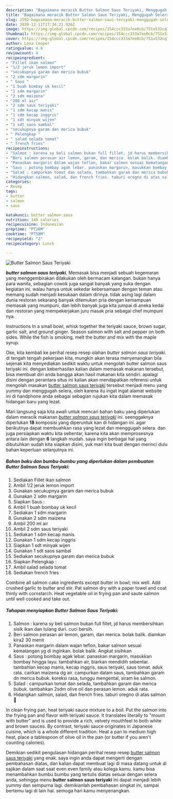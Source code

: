 ```yaml
---
description: "Bagaimana meracik Butter Salmon Saus Teriyaki, Menggugah Selera"
title: "Bagaimana meracik Butter Salmon Saus Teriyaki, Menggugah Selera"
slug: 2592-bagaimana-meracik-butter-salmon-saus-teriyaki-menggugah-selera
date: 2020-12-11T17:34:21.926Z
image: https://img-global.cpcdn.com/recipes/154ccc333a7ee0cb/751x532cq70/butter-salmon-saus-teriyaki-foto-resep-utama.jpg
thumbnail: https://img-global.cpcdn.com/recipes/154ccc333a7ee0cb/751x532cq70/butter-salmon-saus-teriyaki-foto-resep-utama.jpg
cover: https://img-global.cpcdn.com/recipes/154ccc333a7ee0cb/751x532cq70/butter-salmon-saus-teriyaki-foto-resep-utama.jpg
author: Lena Cooper
ratingvalue: 4.8
reviewcount: 4
recipeingredient:
- "Fillet ikan salmon"
- "1/2 jeruk lemon import"
- "secukupnya garam dan merica bubuk"
- "2 sdm margarin"
- " Saus "
- "1 buah bombay uk kecil"
- "1 sdm margarin"
- "2 sdm maizena"
- "200 ml air"
- "2 sdm saus teriyaki"
- "1 sdm kecap manis"
- "1 sdm kecap inggris"
- "1 sdt minyak wijen"
- "1 sdt saos sambal"
- "secukupnya garam dan merica bubuk"
- " Pelengkap "
- " salad selada tomat"
- " french fries"
recipeinstructions:
- "Salmon : karena sy beli salmon bukan full fillet, jd harus membersihkan sisik ikan dan tulang duri. cuci bersih."
- "Beri salmon perasan air lemon, garam, dan merica. bolak balik. diamkan kira2 30 menit"
- "Panaskan margarin dalam wajan teflon, bakar salmon sesuai kematangan yg di inginkan. bolak balik. Angkat sisihkan"
- "Saus : potong bombay agak lebar. panaskan margarin, masukkan bombay hingga layu. tambahkan air, biarkan mendidih sebentar. tambahlan kecap manis, kecap inggris, saus teriyaki, saus tomat. aduk rata. cairkan maizena dg air. campurkan dalam saus, tambahkan garam dn merica bubuk. koreksi rasa, tunggu mengental, siram ke salmon."
- "Salad : campurkan tomat dan selada, tambahkan garam dan merica bubuk. tambahkan 2sdm olive oil dan perasan lemon. aduk rata."
- "Hidangkan salmon, salad, dan french fries. taburi oregno di atas salmon 💋"
categories:
- Resep
tags:
- butter
- salmon
- saus

katakunci: butter salmon saus 
nutrition: 149 calories
recipecuisine: Indonesian
preptime: "PT26M"
cooktime: "PT58M"
recipeyield: "2"
recipecategory: Lunch

---
```



![Butter Salmon Saus Teriyaki](https://img-global.cpcdn.com/recipes/154ccc333a7ee0cb/751x532cq70/butter-salmon-saus-teriyaki-foto-resep-utama.jpg)

<b><i>butter salmon saus teriyaki</i></b>, Memasak bisa menjadi sebuah kegemaran yang menggembirakan dilakukan oleh bermacam kalangan. bukan hanya para wanita, sebagian cowok juga sangat banyak yang suka dengan kegiatan ini. walau hanya untuk sekedar kebersamaan dengan teman atau memang sudah menjadi kesukaan dalam dirinya. tidak asing lagi dalam dunia restoran sekarang banyak ditemukan pria dengan kemampuan memasak yang mumpuni, dan lebih banyak juga kita jumpai di aneka kedai dan restoran yang mempekerjakan juru masak pria sebagai chef mumpuni nya.

Instructions In a small bowl, whisk together the teriyaki sauce, brown sugar, garlic salt, and ground ginger. Season salmon with salt and pepper on both sides. While the fish is smoking, melt the butter and mix with the maple syrup.

Oke, kita kembali ke perihal resep resep olahan <i>butter salmon saus teriyaki</i>. di tengah tengah pekerjaan kita, mungkin akan terasa menyenangkan bila sejenak kita menyediakan sedikit waktu untuk mengolah butter salmon saus teriyaki ini. dengan keberhasilan kalian dalam memasak makanan tersebut, bisa membuat diri anda bangga akan hasil makanan kita sendiri. apalagi disini dengan perantara situs ini kalian akan mendapatkan referensi untuk mengolah masakan <u>butter salmon saus teriyaki</u> tersebut menjadi menu yang yummy dan menggugah selera, oleh karena itu ingat ingat alamat website ini di handphone anda sebagai sebagian rujukan kita dalam memasak hidangan baru yang lezat.


Mari langsung saja kita awali untuk mencari bahan baku yang diperlukan dalam meracik makanan <u><i>butter salmon saus teriyaki</i></u> ini. seenggaknya diperlukan <b>18</b> komposisi yang diperuntuk kan di hidangan ini. agar berikutnya dapat membuahkan rasa yang lezat dan menggugah selera. dan juga persiapkan waktu kita sebentar, karena kita akan memprosesnya antara lain dengan <b>6</b> langkah mudah. saya ingin berbagai hal yang dibutuhkan sudah kita siapkan disini, yuk mari kita buat dengan merinci dulu bahan keperluan selanjutnya ini.

<!--inarticleads1-->

##### Bahan baku dan bumbu-bumbu yang diperlukan dalam pembuatan Butter Salmon Saus Teriyaki:

1. Sediakan Fillet ikan salmon
1. Ambil 1/2 jeruk lemon import
1. Gunakan secukupnya garam dan merica bubuk
1. Gunakan 2 sdm margarin
1. Siapkan  Saus :
1. Ambil 1 buah bombay uk kecil
1. Sediakan 1 sdm margarin
1. Gunakan 2 sdm maizena
1. Ambil 200 ml air
1. Ambil 2 sdm saus teriyaki
1. Sediakan 1 sdm kecap manis
1. Gunakan 1 sdm kecap inggris
1. Siapkan 1 sdt minyak wijen
1. Gunakan 1 sdt saos sambal
1. Sediakan secukupnya garam dan merica bubuk
1. Siapkan  Pelengkap :
1. Ambil  salad selada tomat
1. Sediakan  french fries


Combine all salmon cake ingredients except butter in bowl; mix well. Add crushed garlic to butter and stir. Pat salmon dry with a paper towel and coat thinly with cornstarch. Heat vegetable oil in frying pan and saute salmon until well cooked and take out. 

<!--inarticleads2-->

##### Tahapan menyiapkan Butter Salmon Saus Teriyaki:

1. Salmon : karena sy beli salmon bukan full fillet, jd harus membersihkan sisik ikan dan tulang duri. cuci bersih.
1. Beri salmon perasan air lemon, garam, dan merica. bolak balik. diamkan kira2 30 menit
1. Panaskan margarin dalam wajan teflon, bakar salmon sesuai kematangan yg di inginkan. bolak balik. Angkat sisihkan
1. Saus : potong bombay agak lebar. panaskan margarin, masukkan bombay hingga layu. tambahkan air, biarkan mendidih sebentar. tambahlan kecap manis, kecap inggris, saus teriyaki, saus tomat. aduk rata. cairkan maizena dg air. campurkan dalam saus, tambahkan garam dn merica bubuk. koreksi rasa, tunggu mengental, siram ke salmon.
1. Salad : campurkan tomat dan selada, tambahkan garam dan merica bubuk. tambahkan 2sdm olive oil dan perasan lemon. aduk rata.
1. Hidangkan salmon, salad, dan french fries. taburi oregno di atas salmon 💋


In clean frying pan, heat teriyaki sauce mixture to a boil. Put the salmon into the frying pan and flavor with teriyaki sauce. It translates literally to &#34;mount with butter&#34; and is used to provide a rich, velvety mouthfeel to both white and brown sauces. By contrast, teriyaki sauce originates in Japanese cuisine, which is a whole different tradition. Heat a pan to medium high heat, place a tablespoon of olive oil in the pan (or butter if you aren&#39;t counting calories). 

Demikian sedikit pengulasan hidangan perihal resep resep <u>butter salmon saus teriyaki</u> yang enak. saya ingin anda dapat mengerti dengan pembahasan diatas, dan kalian dapat membuat lagi di masa datang untuk di sajikan dalam saat saat even even family atau kolega kamu. kamu bisa menambahkan bumbu bumbu yang tertulis diatas sesuai dengan selera anda, sehingga menu <b>butter salmon saus teriyaki</b> ini dapat menjadi lebih yummy dan sempurna lagi. demikianlah pembahasan singkat ini, sampai bertemu lagi di lain hal. semoga hari kamu menyenangkan.
